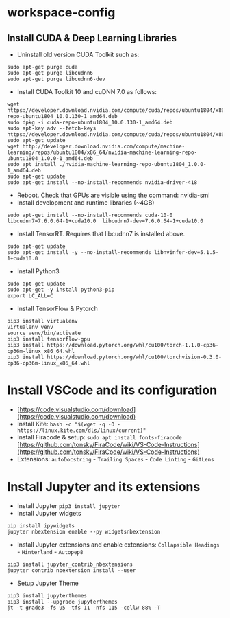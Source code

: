 
# workspace-config

## Install CUDA & Deep Learning Libraries

 - Uninstall old version CUDA Toolkit such as:
 ```
sudo apt-get purge cuda
sudo apt-get purge libcudnn6
sudo apt-get purge libcudnn6-dev
```
 - Install CUDA Toolkit 10 and cuDNN 7.0 as follows:
```
wget https://developer.download.nvidia.com/compute/cuda/repos/ubuntu1804/x86_64/cuda-repo-ubuntu1804_10.0.130-1_amd64.deb
sudo dpkg -i cuda-repo-ubuntu1804_10.0.130-1_amd64.deb
sudo apt-key adv --fetch-keys https://developer.download.nvidia.com/compute/cuda/repos/ubuntu1804/x86_64/7fa2af80.pub
sudo apt-get update
wget http://developer.download.nvidia.com/compute/machine-learning/repos/ubuntu1804/x86_64/nvidia-machine-learning-repo-ubuntu1804_1.0.0-1_amd64.deb
sudo apt install ./nvidia-machine-learning-repo-ubuntu1804_1.0.0-1_amd64.deb
sudo apt-get update
sudo apt-get install --no-install-recommends nvidia-driver-418
```
 - Reboot. Check that GPUs are visible using the command: nvidia-smi
 - Install development and runtime libraries (~4GB)
 ```
sudo apt-get install --no-install-recommends cuda-10-0  libcudnn7=7.6.0.64-1+cuda10.0  libcudnn7-dev=7.6.0.64-1+cuda10.0
```
 - Install TensorRT. Requires that libcudnn7 is installed above.
```
sudo apt-get update
sudo apt-get install -y --no-install-recommends libnvinfer-dev=5.1.5-1+cuda10.0
```
 - Install Python3
 ```
 sudo apt-get update
sudo apt-get -y install python3-pip
export LC_ALL=C
```
 - Install TensorFlow & Pytorch
 ```
pip3 install virtualenv
virtualenv venv
source venv/bin/activate
pip3 install tensorflow-gpu
pip3 install https://download.pytorch.org/whl/cu100/torch-1.1.0-cp36-cp36m-linux_x86_64.whl  
pip3 install https://download.pytorch.org/whl/cu100/torchvision-0.3.0-cp36-cp36m-linux_x86_64.whl
```

# Install VSCode and its configuration

 - [https://code.visualstudio.com/download](https://code.visualstudio.com/download)
 - Install Kite: 
 `bash -c "$(wget -q -O - https://linux.kite.com/dls/linux/current)"`
 - Install Firacode & setup:
 `sudo apt install fonts-firacode`
 [https://github.com/tonsky/FiraCode/wiki/VS-Code-Instructions](https://github.com/tonsky/FiraCode/wiki/VS-Code-Instructions)
 - Extensions: `autoDocstring` - `Trailing Spaces` - `Code Linting` - `GitLens`

# Install Jupyter and its extensions

 - Install Jupyter
 `pip3 install jupyter`
 - Install Jupyter widgets
 ```
 pip install ipywidgets
jupyter nbextension enable --py widgetsnbextension
```
 - Install Jupyter extensions and enable extensions: `Collapsible Headings`  - `Hinterland` - `Autopep8`
 ```
 pip3 install jupyter_contrib_nbextensions
 jupyter contrib nbextension install --user
 ```
 - Setup Jupyter Theme
 ```
pip3 install jupyterthemes
pip3 install --upgrade jupyterthemes
jt -t grade3 -fs 95 -tfs 11 -nfs 115 -cellw 88% -T
 ``` 

